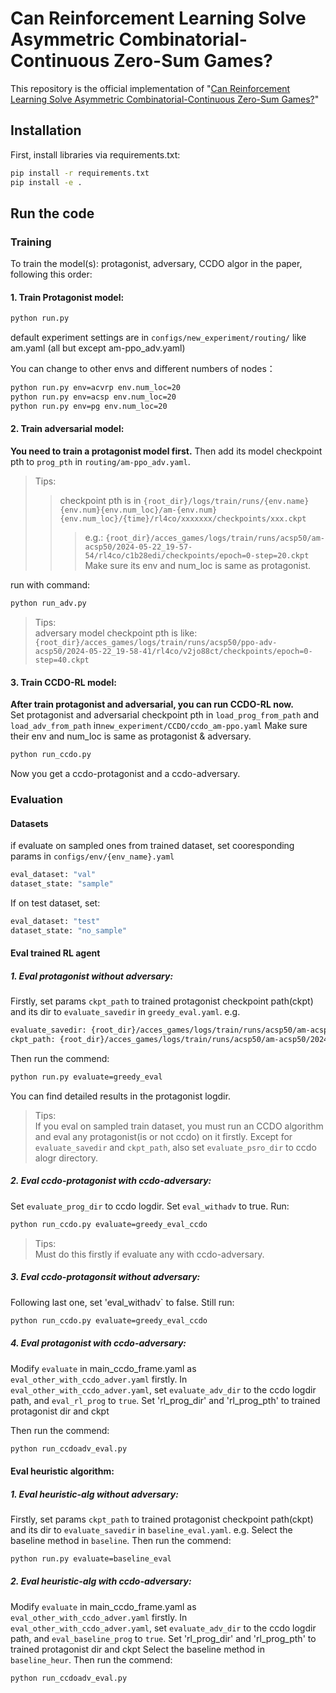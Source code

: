 # Can Reinforcement Learning Solve Asymmetric Combinatorial-Continuous Zero-Sum Games?
This repository is the official implementation of "[Can Reinforcement Learning Solve Asymmetric Combinatorial-Continuous Zero-Sum Games?](https://arxiv.org/abs/2502.01252)"
## Installation
First, install libraries via requirements.txt:
```bash
pip install -r requirements.txt
pip install -e . 
```
     
## Run the code
### Training
To train the model(s): protagonist, adversary, CCDO algor in the paper, following this order:
#### 1. Train Protagonist model:
```bash
python run.py
```
default experiment settings are in `configs/new_experiment/routing/` like am.yaml (all but except am-ppo_adv.yaml)

You can change to other envs and different numbers of nodes：
```bash
python run.py env=acvrp env.num_loc=20
python run.py env=acsp env.num_loc=20
python run.py env=pg env.num_loc=20
```
   
#### 2. Train adversarial model:

**You need to train a protagonist model first.** Then add its model checkpoint pth to `prog_pth`  in `routing/am-ppo_adv.yaml`. 
> Tips:  
>> checkpoint pth is in `{root_dir}/logs/train/runs/{env.name}{env.num}{env.num_loc}/am-{env.num}{env.num_loc}/{time}/rl4co/xxxxxxx/checkpoints/xxx.ckpt`  
>>> e.g.: `{root_dir}/acces_games/logs/train/runs/acsp50/am-acsp50/2024-05-22_19-57-54/rl4co/c1b28edi/checkpoints/epoch=0-step=20.ckpt`
Make sure its env and num_loc is same as protagonist.

run with command:
```bash
python run_adv.py
```
> Tips:  
> adversary model checkpoint pth is like:
>  `{root_dir}/acces_games/logs/train/runs/acsp50/ppo-adv-acsp50/2024-05-22_19-58-41/rl4co/v2jo88ct/checkpoints/epoch=0-step=40.ckpt`  
#### 3. Train CCDO-RL model:

**After train protagonist and adversarial, you can run CCDO-RL now.**  
Set protagonist  and adversarial checkpoint pth in `load_prog_from_path` and `load_adv_from_path` in`new_experiment/CCDO/ccdo_am-ppo.yaml`
Make sure their env and num_loc is same as protagonist & adversary.
```bash
python run_ccdo.py
```
Now you get a ccdo-protagonist and a ccdo-adversary.

### Evaluation
#### Datasets
if evaluate on sampled ones from trained dataset, set cooresponding params in `configs/env/{env_name}.yaml`
```bash
eval_dataset: "val"    
dataset_state: "sample"
```
If on test dataset, set:
```bash
eval_dataset: "test"    
dataset_state: "no_sample"
```


#### Eval trained RL agent

##### 1. Eval protagonist without adversary:

Firstly, set params `ckpt_path` to trained protagonist checkpoint path(ckpt) and its  dir to `evaluate_savedir` in `greedy_eval.yaml`. e.g.
```bash
evaluate_savedir: {root_dir}/acces_games/logs/train/runs/acsp50/am-acsp50/2024-05-22_19-57-54  
ckpt_path: {root_dir}/acces_games/logs/train/runs/acsp50/am-acsp50/2024-05-22_19-57-54/rl4co/c1b28edi/checkpoints/epoch=0-step=20.ckpt

```
Then run the commend:
```bash
python run.py evaluate=greedy_eval
```
You can find detailed results in the protagonist logdir.
> Tips:  
> If you eval on sampled train dataset,  you must run an CCDO algorithm and eval any protagonist(is or not ccdo) on it firstly. Except for `evaluate_savedir` and `ckpt_path`, also set `evaluate_psro_dir` to ccdo alogr directory.
>

##### 2. Eval ccdo-protagonist with ccdo-adversary:

Set `evaluate_prog_dir` to ccdo logdir.
Set `eval_withadv` to true.
Run:
```bash
python run_ccdo.py evaluate=greedy_eval_ccdo
```
> Tips:  
> Must do this firstly if evaluate any with ccdo-adversary.

##### 3. Eval ccdo-protagonsit without adversary:
Following last one, set  'eval_withadv` to false.
Still run:
```bash
python run_ccdo.py evaluate=greedy_eval_ccdo
```
##### 4. Eval protagonist with ccdo-adversary:

Modify `evaluate` in main_ccdo_frame.yaml as `eval_other_with_ccdo_adver.yaml` firstly.
In `eval_other_with_ccdo_adver.yaml`, set `evaluate_adv_dir` to the ccdo logdir path, and `eval_rl_prog` to `true`.
Set 'rl_prog_dir' and 'rl_prog_pth' to trained protagonist dir and ckpt

Then run the commend:
```bash
python run_ccdoadv_eval.py
```







#### Eval heuristic algorithm:
##### 1. Eval heuristic-alg without adversary:


Firstly, set params `ckpt_path` to trained protagonist checkpoint path(ckpt) and its  dir to `evaluate_savedir` in `baseline_eval.yaml`. e.g.
Select the baseline method in `baseline`.
Then run the commend:
```bash
python run.py evaluate=baseline_eval
```
##### 2. Eval heuristic-alg with ccdo-adversary:

Modify `evaluate` in main_ccdo_frame.yaml as `eval_other_with_ccdo_adver.yaml` firstly.
In `eval_other_with_ccdo_adver.yaml`, set `evaluate_adv_dir` to the ccdo logdir path, and `eval_baseline_prog` to `true`.
Set 'rl_prog_dir' and 'rl_prog_pth' to trained protagonist dir and ckpt
Select the baseline method in `baseline_heur`.
Then run the commend:
```bash
python run_ccdoadv_eval.py
```
